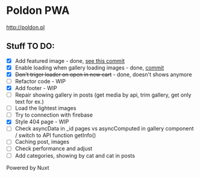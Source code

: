 # Poldon PWA

http://poldon.pl

## Stuff TO DO:
- [x] Add featured image - done, [see this commit](https://github.com/kjugi/Poldon-PWA/commit/63d928f395a79e92c39e4008854a566dee520fc9)
- [x] Enable loading when gallery loading images - done, [commit](https://github.com/kjugi/Poldon-PWA/commit/63d928f395a79e92c39e4008854a566dee520fc9)
- [x] ~~Don't triger loader on open in new cart~~ - done, doesn't shows anymore
- [ ] Refactor code - WIP
- [x] Add footer - WIP
- [ ] Repair showing gallery in posts (get media by api, trim gallery, get only text for ex.)
- [ ] Load the lightest images
- [ ] Try to connection with firebase
- [x] Style 404 page - WIP
- [ ] Check asyncData in _id pages vs asyncComputed in gallery component 
    / switch to API function getInfo()
- [ ] Caching post, images
- [ ] Check performance and adjust
- [ ] Add categories, showing by cat and cat in posts

Powered by Nuxt
